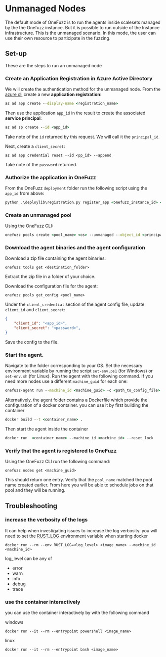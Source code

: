 # Unmanaged Nodes
The default mode of OneFuzz is to run the agents inside scalesets managed by the the Onefuzz instance. But it is possible to run outside of the Instance infrastructure.
This is the unmanaged scenario. In this mode, the user can use their own resource to participate in the fuzzing.

## Set-up
These are the steps to run an unmanaged node


### Create an Application Registration in Azure Active Directory
We will create the authentication method for the unmanaged node.
From the [azure cli](https://learn.microsoft.com/en-us/cli/azure/install-azure-cli) create a new **application registration**:
```cmd
az ad app create --display-name <registration_name>
```
Then use the application `app_id` in the result to create the associated **service principal**:

```cmd
az ad sp create --id <app_id>
```
Take note of the `id` returned by this request. We will call it the `principal_id`.

Next, create a `client_secret`:

```
az ad app credential reset --id <pp_id> --append
```
Take note of the `password` returned.

### Authorize the application in OneFuzz
From the OneFuzz `deployment` folder run the following script using the `app_id` from above:
``` cmd
python .\deploylib\registration.py register_app <onefuzz_instance_id> <subscription_id> --app_id <app_id> --role UnmanagedNode
```

### Create an unmanaged pool
Using the OneFuzz CLI:
``` cmd
onefuzz pools create <pool_name> <os> --unmanaged --object_id <principal_id>
```

### Download the agent binaries and the agent configuration
Download a zip file containing the agent binaries:
```
onefuzz tools get <destination_folder>
```
Extract the zip file in a folder of your choice.

Download the configuration file for the agent:

```
onefuzz pools get_config <pool_name>
```

Under the `client_credential` section of the agent config file, update `client_id` and `client_secret`:
```json
{
    "client_id": "<app_id>",
    "client_secret": "<password>",
}
```
Save the config to the file.

### Start the agent.
Navigate to the folder corresponding to your OS.
Set the necessary environment variable by running the script `set-env.ps1` (for Windows) or `set-env.sh` (for Linux).
Run the agent with the following command. If you need more nodes use a different `machine_guid` for each one:
```cmd
onefuzz-agent run --machine_id <machine_guid> -c <path_to_config_file> --reset_lock
```

Alternatively, the agent folder contains a Dockerfile which provide the configuration of a docker container.
you can use it by first building the container
```cmd
docker build --t <container_name> .
```
Then start the agent inside the container
```cmd
docker run  <container_name> --machine_id <machine_id> --reset_lock
```

### Verify that the agent is registered to OneFuzz

Using the OneFuzz CLI run the following command:

```
onefuzz nodes get <machine_guid>
```

This should return one entry. Verify that the `pool_name` matched the pool name created earlier.
From here you will be able to schedule jobs on that pool and they will be running.


## Troubleshooting

### increase the verbosity of the logs
It can help when investigating issues to increase the log verbosity. you will need to set the [RUST_LOG](https://docs.rs/env_logger/latest/env_logger/#enabling-logging) environment variable when starting docker

```
docker run --rm --env RUST_LOG=<log_level> <image_name> --machine_id <machine_id>
```
log_level can be any of
- error
- warn
- info
- debug
- trace


### use the container interactively
you can use the container interactively by with the following command

windows
```
docker run --it --rm --entrypoint powershell <image_name>
```

linux
```
docker run --it --rm --entrypoint bash <image_name>
```
